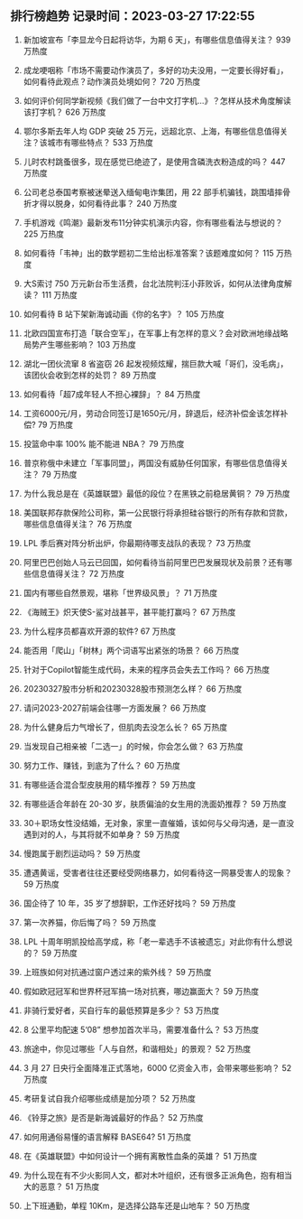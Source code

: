 
## 排行榜趋势 记录时间：2023-03-27 17:22:55
  
  1. 新加坡宣布「李显龙今日起将访华，为期 6 天」，有哪些信息值得关注？ 939 万热度
    
  2. 成龙哽咽称「市场不需要动作演员了，多好的功夫没用，一定要长得好看」，如何看待此观点？动作演员处境如何？ 720 万热度
    
  3. 如何评价何同学新视频《我们做了一台中文打字机…》？怎样从技术角度解读该打字机？ 626 万热度
    
  4. 鄂尔多斯去年人均 GDP 突破 25 万元，远超北京、上海，有哪些信息值得关注？该城市有哪些特点？ 533 万热度
    
  5. 儿时农村跳蚤很多，现在感觉已绝迹了，是使用含磷洗衣粉造成的吗？ 447 万热度
    
  6. 公司老总泰国考察被迷晕送入缅甸电诈集团，用 22 部手机骗钱，跳围墙摔骨折才得以脱身，如何看待此事？ 240 万热度
    
  7. 手机游戏《鸣潮》最新发布11分钟实机演示内容，你有哪些看法与想说的？ 225 万热度
    
  8. 如何看待「韦神」出的数学题初二生给出标准答案？该题难度如何？ 115 万热度
    
  9. 大S索讨 750 万元新台币生活费，台北法院判汪小菲败诉，如何从法律角度解读？ 111 万热度
    
  10. 如何看待 B 站下架新海诚动画《你的名字》？ 105 万热度
    
  11. 北欧四国宣布打造「联合空军」，在军事上有怎样的意义？会对欧洲地缘战略局势产生哪些影响？ 103 万热度
    
  12. 湖北一团伙流窜 8 省盗窃 26 起发视频炫耀，揣巨款大喊「哥们，没毛病」，该团伙会收到怎样的处罚？ 89 万热度
    
  13. 如何看待「超7成年轻人不担心裸辞」？ 84 万热度
    
  14. 工资6000元/月，劳动合同签订是1650元/月，辞退后，经济补偿金该怎样补偿? 79 万热度
    
  15. 投篮命中率 100% 能不能进 NBA？ 79 万热度
    
  16. 普京称俄中未建立「军事同盟」，两国没有威胁任何国家，有哪些信息值得关注？ 79 万热度
    
  17. 为什么我总是在《英雄联盟》最低的段位？在黑铁之前稳居黄铜？ 79 万热度
    
  18. 美国联邦存款保险公司称，第一公民银行将承担硅谷银行的所有存款和贷款，哪些信息值得关注？ 76 万热度
    
  19. LPL 季后赛对阵分析出炉，你最期待哪支战队的表现？ 73 万热度
    
  20. 阿里巴巴创始人马云已回国，如何看待当前阿里巴巴发展现状及前景？还有哪些信息值得关注？ 72 万热度
    
  21. 国内有哪些自然景观，堪称「世界级风景」？ 71 万热度
    
  22. 《海贼王》炽天使S-鲨对战甚平，甚平能打赢吗？ 67 万热度
    
  23. 为什么程序员都喜欢开源的软件? 67 万热度
    
  24. 能否用「爬山」「树林」两个词语写出紧张的场景？ 66 万热度
    
  25. 针对于Copilot智能生成代码，未来的程序员会失去工作吗？ 66 万热度
    
  26. 20230327股市分析和20230328股市预测怎么样？ 66 万热度
    
  27. 请问2023-2027前端会往哪一方面发展？ 66 万热度
    
  28. 为什么健身后力气增长了，但肌肉去没怎么长？ 65 万热度
    
  29. 当发现自己相亲被「二选一」的时候，你会怎么做？ 63 万热度
    
  30. 努力工作、赚钱，到底为了什么？ 60 万热度
    
  31. 有哪些适合混合型皮肤用的精华推荐？ 59 万热度
    
  32. 有哪些适合年龄在 20-30 岁，肤质偏油的女生用的洗面奶推荐？ 59 万热度
    
  33. 30＋职场女性没结婚，无对象，家里一直催婚，该如何与父母沟通，是一直没遇到对的人，与其将就不如单身？ 59 万热度
    
  34. 慢跑属于剧烈运动吗？ 59 万热度
    
  35. 遭遇黄谣，受害者往往还要经受网络暴力，如何看待这一网暴受害人的现象？ 59 万热度
    
  36. 国企待了 10 年，35 岁了想辞职，工作还好找吗？ 59 万热度
    
  37. 第一次养猫，你后悔了吗？ 59 万热度
    
  38. LPL 十周年明凯投给高学成，称「老一辈选手不该被遗忘」对此你有什么想说的？ 59 万热度
    
  39. 上班族如何对抗通过窗户透过来的紫外线？ 59 万热度
    
  40. 假如欧冠冠军和世界杯冠军搞一场对抗赛，哪边赢面大？ 59 万热度
    
  41. 非骑行爱好者，买自行车的最低预算是多少？ 53 万热度
    
  42. 8 公里平均配速 5‘08” 想参加首次半马，需要准备什么？ 53 万热度
    
  43. 旅途中，你见过哪些「人与自然，和谐相处」的景观？ 52 万热度
    
  44. 3 月 27 日央行全面降准正式落地，6000 亿资金入市，会带来哪些影响？ 52 万热度
    
  45. 考研复试自我介绍哪些成绩是加分项？ 52 万热度
    
  46. 《铃芽之旅》是否是新海诚最好的作品？ 52 万热度
    
  47. 如何用通俗易懂的语言解释 BASE64? 51 万热度
    
  48. 在《英雄联盟》中如何设计一个拥有离散性血条的英雄？ 51 万热度
    
  49. 为什么现在有不少火影同人文，都对木叶组织，还有很多正派角色，抱有相当大的恶意？ 51 万热度
    
  50. 上下班通勤，单程 10Km，是选择公路车还是山地车？ 50 万热度
    